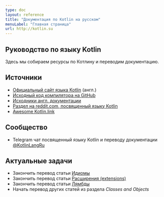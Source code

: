 ```yaml
---
type: doc
layout: reference
title: "Документация по Kotlin на русском"
menuLabel: "Главная страница"
url: http://kotlin.su
---
```



## Руководство по языку Kotlin

Здесь мы собираем ресурсы по Котлину и переводим документацию.


## Источники

* [Официальный сайт языка Kotlin](https://kotlinlang.org) (англ.)
* [Исходный код компилятора на GitHub](https://github.com/JetBrains/kotlin)
* [Исходники англ. документации](https://github.com/JetBrains/kotlin-web-site/tree/master/pages/docs/reference)
* [Раздел на reddit.com, посвященный языку Kotlin](https://www.reddit.com/r/Kotlin)
* [Awesome Kotlin.link](http://kotlin.link)

## Сообщество
* Telegram чат посвященный языку Kotlin и переводу документации [@KotlinLangRu](https://t.me/KotlinLangRu)

## Актуальные задачи
  * Закончить перевод статьи [Идиомы](http://www.kotlin.su/docs/reference/idioms.html)
  * Закончить перевод статьи [Расширения (extensions)](http://www.kotlin.su/docs/reference/extensions.html)
  * Закончить перевод статьи [Лямбды](http://www.kotlin.su/docs/reference/lambdas.html)
  * Начать перевод других статей из раздела *Classes and Objects*
